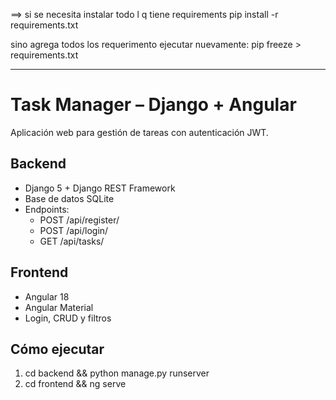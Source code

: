 ==> si se necesita instalar todo l q tiene requirements
pip install -r requirements.txt

sino agrega todos los requerimento ejecutar nuevamente: 
pip freeze > requirements.txt


------------------
# Task Manager – Django + Angular

Aplicación web para gestión de tareas con autenticación JWT.

## Backend
- Django 5 + Django REST Framework
- Base de datos SQLite
- Endpoints:
  - POST /api/register/
  - POST /api/login/
  - GET /api/tasks/

## Frontend
- Angular 18
- Angular Material
- Login, CRUD y filtros

## Cómo ejecutar
1. cd backend && python manage.py runserver
2. cd frontend && ng serve

